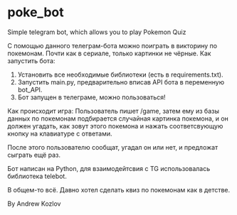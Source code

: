 # poke_bot
Simple telegram bot, which allows you to play Pokemon Quiz

С помощью данного телеграм-бота можно поиграть в викторину по покемонам. Почти как в сериале, только картинки не чёрные. 
Как запустить бота: 
1) Установить все необходимые библиотеки (есть в requirements.txt).
2) Запустить main.py, предварительно вписав API бота в переменную bot_API.
3) Бот запущен в телеграме, можно пользоваться!

Как происходит игра:
Пользователь пишет /game, затем ему из базы данных по покемонам подбирается случайная картинка покемона, и он должен угадать,
как зовут этого покемона и нажать соответсвующую кнопку на клавиатуре с ответами.

После этого пользователю сообщат, угадал он или нет, и предложат сыграть ещё раз.

Бот написан на Python, для взаимодейтсвия с TG использовалась библиотека telebot.

В общем-то всё. Давно хотел сделать квиз по покемонам как в детстве.

By Andrew Kozlov
